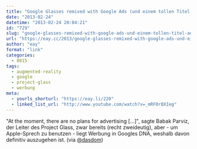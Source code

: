 ```yaml
---
title: "Google Glasses remixed with Google Ads (und einem tollen Titel: ADmented Reality)"
date: "2013-02-24"
datetime: "2013-02-24 20:04:21"
id: "729"
slug: "google-glasses-remixed-with-google-ads-und-einem-tollen-titel-admented-reality"
url: "https://eay.cc/2013/google-glasses-remixed-with-google-ads-und-einem-tollen-titel-admented-reality/"
author: "eay"
format: "link"
categories:
  - 0815
tags:
  - augmented-reality
  - google
  - project-glass
  - werbung
meta:
  - yourls_shorturl: "https://eay.li/220"
  - linked_list_url: "http://www.youtube.com/watch?v=_mRF0rBXIeg"
---
```


"At the moment, there are no plans for advertising \[...\]", sagte Babak Parviz, der Leiter des Project Glass, zwar bereits (recht zweideutig), aber - um Apple-Sprech zu benutzen - liegt Werbung in Googles DNA, weshalb davon definitiv auszugehen ist. (via [@dasdom](https://alpha.app.net/dasdom/post/3133110))

